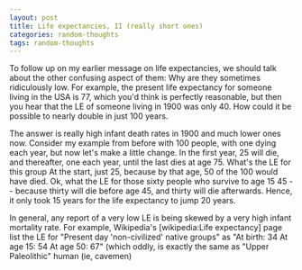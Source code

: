 ```yaml
---
layout: post
title: Life expectancies, II (really short ones)
categories: random-thoughts
tags: random-thoughts
---
```


  
<p>To follow up on my earlier message on life expectancies, we should talk about the other confusing aspect of them:  Why are they sometimes ridiculously low.  For example, the present life expectancy for someone living in the USA is 77, which you'd think is perfectly reasonable, but then you hear that the LE of someone living in 1900 was only 40.  How could it be possible to nearly double in just 100 years.</p>
<p>The answer is really high infant death rates in 1900 and much lower ones now.  Consider my example from before with 100 people, with one dying each year, but now let's make a little change.  In the first year, 25 will die, and thereafter, one each year, until the last dies at age 75.  What's the LE for this group   At the start, just 25, because by that age, 50 of the 100 would have died.  Ok, what the LE for those sixty people who survive to age 15   45 -- because thirty will die before age 45, and thirty will die afterwards. Hence, it only took 15 years for the life expectancy to jump 20 years.</p>
<p>In general, any report of a very low LE is being skewed by a very high infant mortality rate.  For example, Wikipedia's [wikipedia:Life expectancy] page list the LE for  "Present day 'non-civilized' native groups" as "At birth: 34 At age 15: 54 At age 50: 67"  (which oddly, is exactly the same as "Upper Paleolithic" human (ie, cavemen)</p>